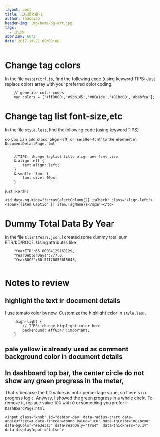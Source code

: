```yaml
---
layout: post
title: 无标题文章-1
author: shaomiao
header-img: img/home-bg-art.jpg
tags:
  - 日记本
abbrlink: 6673
date: 2017-10-21 00:00:00
---
```

# Change tag colors 

In the file `masterCtrl.js`, find the following code (using keyword TIPS)
Just replace colors array with your preferred color coding.

```
    // generate color codes 
    var colors = ['#ff9000','#9bb1d5','#00a1de','#81bc00','#babfca'];

```



# Change tag list font-size,etc 

In the file `style.less`, find the following code (using keyword TIPS)

so you can add class 'align-left' or 'smaller-font' to the element in `DocumentDetailPage.html` 
```

    //TIPS: change taglist title align and font size
    &.align-left {
        text-align: left;
    }
    &.smaller-font {
        font-size: 10px;
    }
```

just like this
```
<td data-ng-hide="!arraySelectColumn[2].isCheck" class="align-left"><span>{{item.Caption || item.TagName}}</span></td>
```


# Dummy Total Data By Year 

In the file `ClientYears.json`,  I created some dummy total sum ETR/DD/ROCE.
Using attributes like 

```
    "YearETR":65.00004129160129,
    "YearDebtorDays":777.0,
    "YearROCE":80.51170056615643,
 
```

# Notes to review 

## highlight the text in document details 

I use tomato color by now. Customize the highlight color in  `style.less`.
```
    .high-light {
        // TIPS: change highlight color here
		background: #ff6347 !important;
    }
```

## pale yellow is already used as comment background color in document details


## In dashboard top bar, the center circle do not show any green progress in the meter, 
That is because the DD values is not a percentage value, so there's no progress logic.
Anyway, I showed the green progress in a whole circle.
To remove it, replace value 100 with 0 or something you prefer in `DashBoardPage.html`.
```
<input class="knob" id="debtor-day" data-radius-chart data-angleOffset=0 data-linecap=round value="100" data-fgColor="#81bc00" data-bgColor="#e3e3e3" data-readOnly="true"  data-thickness="0.14" data-displayInput ="false">

```
